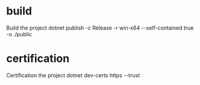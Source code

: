 # build

Build the project
dotnet publish -c Release -r win-x64 --self-contained true -o ./public

# certification

Certification the project
dotnet dev-certs https --trust
